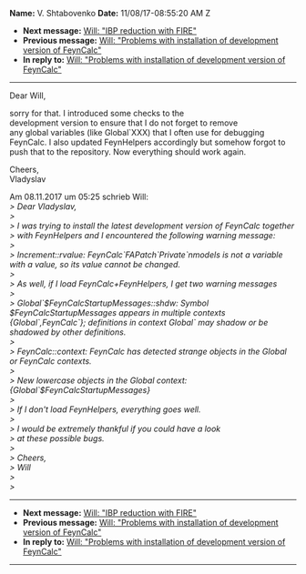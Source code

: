 **Name:** V. Shtabovenko
**Date:** 11/08/17-08:55:20 AM Z

  - **Next message:** [Will: "IBP reduction with FIRE"](1345.html)
  - **Previous message:** [Will: "Problems with installation of
    development version of FeynCalc"](1343.html)
  - **In reply to:** [Will: "Problems with installation of development
    version of FeynCalc"](1343.html)

-----

Dear Will,  

sorry for that. I introduced some checks to the  
development version to ensure that I do not forget to remove  
any global variables (like Global\`XXX) that I often use for debugging  
FeynCalc. I also updated FeynHelpers accordingly but somehow forgot to  
push that to the repository. Now everything should work again.  

Cheers,  
Vladyslav  

Am 08.11.2017 um 05:25 schrieb Will:  
*\> Dear Vladyslav,*  
*\>*  
*\> I was trying to install the latest development version of FeynCalc
together*  
*\> with FeynHelpers and I encountered the following warning message:*  
*\>*  
*\> Increment::rvalue: FeynCalc\`FAPatch\`Private\`nmodels is not a
variable with a value, so its value cannot be changed.*  
*\>*  
*\> As well, if I load FeynCalc+FeynHelpers, I get two warning
messages*  
*\>*  
*\> Global\`$FeynCalcStartupMessages::shdw: Symbol
$FeynCalcStartupMessages appears in multiple contexts
{Global\`,FeynCalc\`}; definitions in context Global\` may shadow or be
shadowed by other definitions.*  
*\>*  
*\> FeynCalc::context: FeynCalc has detected strange objects in the
Global or FeynCalc contexts.*  
*\>*  
*\> New lowercase objects in the Global context:
{Global\`$FeynCalcStartupMessages}*  
*\>*  
*\> If I don't load FeynHelpers, everything goes well.*  
*\>*  
*\> I would be extremely thankful if you could have a look*  
*\> at these possible bugs.*  
*\>*  
*\> Cheers,*  
*\> Will*  
*\>*  
*\>*  

-----

  - **Next message:** [Will: "IBP reduction with FIRE"](1345.html)
  - **Previous message:** [Will: "Problems with installation of
    development version of FeynCalc"](1343.html)
  - **In reply to:** [Will: "Problems with installation of development
    version of FeynCalc"](1343.html)

-----

